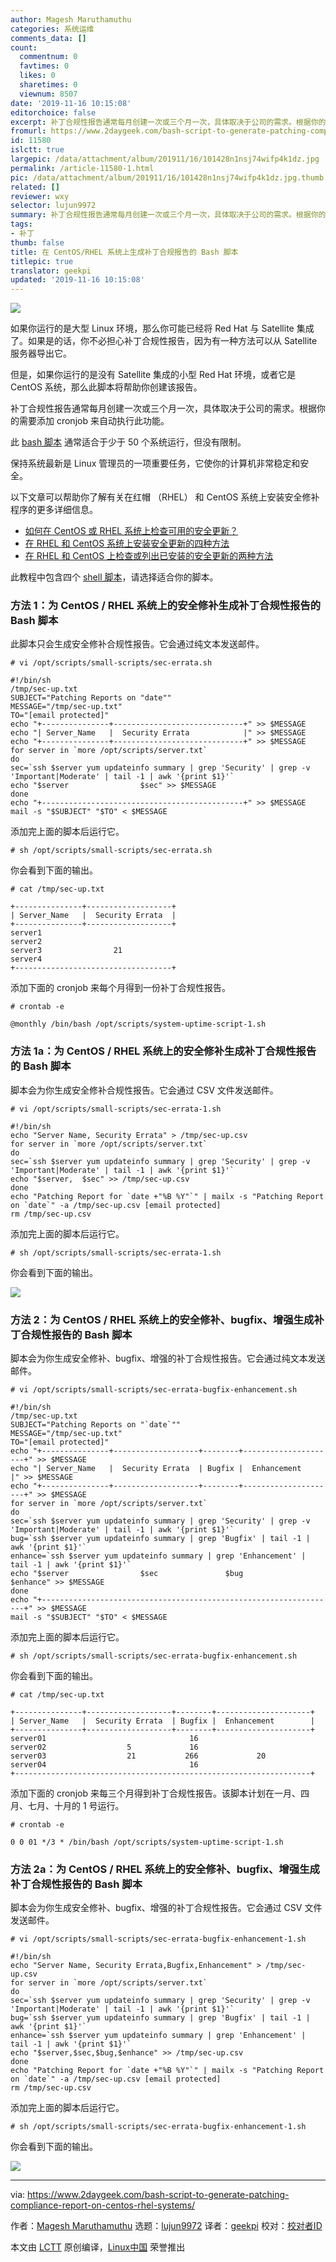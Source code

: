 ```yaml
---
author: Magesh Maruthamuthu
categories: 系统运维
comments_data: []
count:
  commentnum: 0
  favtimes: 0
  likes: 0
  sharetimes: 0
  viewnum: 8507
date: '2019-11-16 10:15:08'
editorchoice: false
excerpt: 补丁合规性报告通常每月创建一次或三个月一次，具体取决于公司的需求。根据你的需要添加 cronjob 来自动执行此功能。
fromurl: https://www.2daygeek.com/bash-script-to-generate-patching-compliance-report-on-centos-rhel-systems/
id: 11580
islctt: true
largepic: /data/attachment/album/201911/16/101428n1nsj74wifp4k1dz.jpg
permalink: /article-11580-1.html
pic: /data/attachment/album/201911/16/101428n1nsj74wifp4k1dz.jpg.thumb.jpg
related: []
reviewer: wxy
selector: lujun9972
summary: 补丁合规性报告通常每月创建一次或三个月一次，具体取决于公司的需求。根据你的需要添加 cronjob 来自动执行此功能。
tags:
- 补丁
thumb: false
title: 在 CentOS/RHEL 系统上生成补丁合规报告的 Bash 脚本
titlepic: true
translator: geekpi
updated: '2019-11-16 10:15:08'
---
```


![](/data/attachment/album/201911/16/101428n1nsj74wifp4k1dz.jpg)


如果你运行的是大型 Linux 环境，那么你可能已经将 Red Hat 与 Satellite 集成了。如果是的话，你不必担心补丁合规性报告，因为有一种方法可以从 Satellite 服务器导出它。


但是，如果你运行的是没有 Satellite 集成的小型 Red Hat 环境，或者它是 CentOS 系统，那么此脚本将帮助你创建该报告。


补丁合规性报告通常每月创建一次或三个月一次，具体取决于公司的需求。根据你的需要添加 cronjob 来自动执行此功能。


此 [bash 脚本](https://www.2daygeek.com/category/bash-script/) 通常适合于少于 50 个系统运行，但没有限制。


保持系统最新是 Linux 管理员的一项重要任务，它使你的计算机非常稳定和安全。


以下文章可以帮助你了解有关在红帽 （RHEL） 和 CentOS 系统上安装安全修补程序的更多详细信息。


* [如何在 CentOS 或 RHEL 系统上检查可用的安全更新？](/article-10938-1.html)
* [在 RHEL 和 CentOS 系统上安装安全更新的四种方法](https://www.2daygeek.com/install-security-updates-on-redhat-rhel-centos-system/)
* [在 RHEL 和 CentOS 上检查或列出已安装的安全更新的两种方法](/article-10960-1.html)


此教程中包含四个 [shell 脚本](https://www.2daygeek.com/category/shell-script/)，请选择适合你的脚本。


### 方法 1：为 CentOS / RHEL 系统上的安全修补生成补丁合规性报告的 Bash 脚本


此脚本只会生成安全修补合规性报告。它会通过纯文本发送邮件。



```
# vi /opt/scripts/small-scripts/sec-errata.sh

#!/bin/sh
/tmp/sec-up.txt
SUBJECT="Patching Reports on "date""
MESSAGE="/tmp/sec-up.txt"
TO="[email protected]"
echo "+---------------+-----------------------------+" >> $MESSAGE
echo "| Server_Name   |  Security Errata            |" >> $MESSAGE
echo "+---------------+-----------------------------+" >> $MESSAGE
for server in `more /opt/scripts/server.txt`
do
sec=`ssh $server yum updateinfo summary | grep 'Security' | grep -v 'Important|Moderate' | tail -1 | awk '{print $1}'`
echo "$server                $sec" >> $MESSAGE
done
echo "+---------------------------------------------+" >> $MESSAGE
mail -s "$SUBJECT" "$TO" < $MESSAGE
```

添加完上面的脚本后运行它。



```
# sh /opt/scripts/small-scripts/sec-errata.sh
```

你会看到下面的输出。



```
# cat /tmp/sec-up.txt

+---------------+-------------------+
| Server_Name   |  Security Errata  |
+---------------+-------------------+
server1
server2
server3                21
server4
+-----------------------------------+
```

添加下面的 cronjob 来每个月得到一份补丁合规性报告。



```
# crontab -e

@monthly /bin/bash /opt/scripts/system-uptime-script-1.sh
```

### 方法 1a：为 CentOS / RHEL 系统上的安全修补生成补丁合规性报告的 Bash 脚本


脚本会为你生成安全修补合规性报告。它会通过 CSV 文件发送邮件。



```
# vi /opt/scripts/small-scripts/sec-errata-1.sh

#!/bin/sh
echo "Server Name, Security Errata" > /tmp/sec-up.csv
for server in `more /opt/scripts/server.txt`
do
sec=`ssh $server yum updateinfo summary | grep 'Security' | grep -v 'Important|Moderate' | tail -1 | awk '{print $1}'`
echo "$server,  $sec" >> /tmp/sec-up.csv
done
echo "Patching Report for `date +"%B %Y"`" | mailx -s "Patching Report on `date`" -a /tmp/sec-up.csv [email protected]
rm /tmp/sec-up.csv
```

添加完上面的脚本后运行它。



```
# sh /opt/scripts/small-scripts/sec-errata-1.sh
```

你会看到下面的输出。


![](/data/attachment/album/201911/16/101510n8n42txqneg8niju.png)


### 方法 2：为 CentOS / RHEL 系统上的安全修补、bugfix、增强生成补丁合规性报告的 Bash 脚本


脚本会为你生成安全修补、bugfix、增强的补丁合规性报告。它会通过纯文本发送邮件。



```
# vi /opt/scripts/small-scripts/sec-errata-bugfix-enhancement.sh

#!/bin/sh
/tmp/sec-up.txt
SUBJECT="Patching Reports on "`date`""
MESSAGE="/tmp/sec-up.txt"
TO="[email protected]"
echo "+---------------+-------------------+--------+---------------------+" >> $MESSAGE
echo "| Server_Name   |  Security Errata  | Bugfix |  Enhancement        |" >> $MESSAGE
echo "+---------------+-------------------+--------+---------------------+" >> $MESSAGE
for server in `more /opt/scripts/server.txt`
do
sec=`ssh $server yum updateinfo summary | grep 'Security' | grep -v 'Important|Moderate' | tail -1 | awk '{print $1}'`
bug=`ssh $server yum updateinfo summary | grep 'Bugfix' | tail -1 | awk '{print $1}'`
enhance=`ssh $server yum updateinfo summary | grep 'Enhancement' | tail -1 | awk '{print $1}'`
echo "$server                $sec               $bug             $enhance" >> $MESSAGE
done
echo "+------------------------------------------------------------------+" >> $MESSAGE
mail -s "$SUBJECT" "$TO" < $MESSAGE
```

添加完上面的脚本后运行它。



```
# sh /opt/scripts/small-scripts/sec-errata-bugfix-enhancement.sh
```

你会看到下面的输出。



```
# cat /tmp/sec-up.txt

+---------------+-------------------+--------+---------------------+
| Server_Name   |  Security Errata  | Bugfix |  Enhancement        |
+---------------+-------------------+--------+---------------------+
server01                                16
server02                  5             16
server03                  21           266             20
server04                                16
+------------------------------------------------------------------+
```

添加下面的 cronjob 来每三个月得到补丁合规性报告。该脚本计划在一月、四月、七月、十月的 1 号运行。



```
# crontab -e

0 0 01 */3 * /bin/bash /opt/scripts/system-uptime-script-1.sh
```

### 方法 2a：为 CentOS / RHEL 系统上的安全修补、bugfix、增强生成补丁合规性报告的 Bash 脚本


脚本会为你生成安全修补、bugfix、增强的补丁合规性报告。它会通过 CSV 文件发送邮件。



```
# vi /opt/scripts/small-scripts/sec-errata-bugfix-enhancement-1.sh

#!/bin/sh
echo "Server Name, Security Errata,Bugfix,Enhancement" > /tmp/sec-up.csv
for server in `more /opt/scripts/server.txt`
do
sec=`ssh $server yum updateinfo summary | grep 'Security' | grep -v 'Important|Moderate' | tail -1 | awk '{print $1}'`
bug=`ssh $server yum updateinfo summary | grep 'Bugfix' | tail -1 | awk '{print $1}'`
enhance=`ssh $server yum updateinfo summary | grep 'Enhancement' | tail -1 | awk '{print $1}'`
echo "$server,$sec,$bug,$enhance" >> /tmp/sec-up.csv
done
echo "Patching Report for `date +"%B %Y"`" | mailx -s "Patching Report on `date`" -a /tmp/sec-up.csv [email protected]
rm /tmp/sec-up.csv
```

添加完上面的脚本后运行它。



```
# sh /opt/scripts/small-scripts/sec-errata-bugfix-enhancement-1.sh
```

你会看到下面的输出。


![](/data/attachment/album/201911/16/101511ftqoqetdqnomvciz.png)




---


via: <https://www.2daygeek.com/bash-script-to-generate-patching-compliance-report-on-centos-rhel-systems/>


作者：[Magesh Maruthamuthu](https://www.2daygeek.com/author/magesh/) 选题：[lujun9972](https://github.com/lujun9972) 译者：[geekpi](https://github.com/geekpi) 校对：[校对者ID](https://github.com/%E6%A0%A1%E5%AF%B9%E8%80%85ID)


本文由 [LCTT](https://github.com/LCTT/TranslateProject) 原创编译，[Linux中国](https://linux.cn/) 荣誉推出